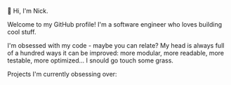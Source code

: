 👋 Hi, I'm Nick.

Welcome to my GitHub profile! I'm a software engineer who loves building cool stuff.

I'm obsessed with my code - maybe you can relate? My head is always full of a hundred ways it can be improved:
more modular, more readable, more testable, more optimized... I snould go touch some grass.

Projects I'm currently obsessing over:

